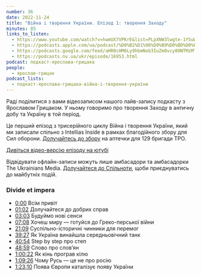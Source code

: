 ```yaml
---
number: 36
date: 2022-11-24
title: "Війна і творення України. Епізод 1: творення Заходу"
minutes: 85
links_to_listen:
  - https://www.youtube.com/watch?v=hwmUX7VPKrE&list=PLpXNW3lwgte-1YSuWm9TMb6x_f3_RSUhq&index=1
  - https://podcasts.apple.com/ua/podcast/%D0%B2%D1%96%D0%B9%D0%BD%D0%B0-%D1%96-%D1%82%D0%B2%D0%BE%D1%80%D0%B5%D0%BD%D0%BD%D1%8F-%D1%83%D0%BA%D1%80%D0%B0%D1%97%D0%BD%D0%B8-%D0%B5%D0%BF%D1%96%D0%B7%D0%BE%D0%B4-1-%D1%82%D0%B2%D0%BE%D1%80%D0%B5%D0%BD%D0%BD%D1%8F-%D0%B7%D0%B0%D1%85%D0%BE%D0%B4%D1%83/id1546083745?i=1000587405251
  - https://podcasts.google.com/feed/aHR0cHM6Ly9hbmNob3IuZm0vcy80NTMzMTgxMC9wb2RjYXN0L3Jzcw/episode/ZDRlMTQyM2YtM2I3ZC00MjUzLTgyYmUtM2FiNjRkZDc5NDIz
  - https://podcasts.nv.ua/ukr/episode/16953.html
podcast: подкаст-ярослава-грицака
people:
  - ярослав-грицак
podcast_lists:
  - подкаст-ярослава-грицака-війна-і-творення-україни
---
```


Раді поділитися з вами відеозаписом нашого лайв-запису подкасту з Ярославом
Грицаком. У ньому говоримо про творення Заходу в античну добу та Україну в той
період.

Це перший епізод з трисерійного циклу Війна і творення України, який ми
записали спільно з Intellias Inside в рамках благодійного збору для Сил
оборони. [Долучайтесь до збору][12] на аптечки для 129 бригади ТРО.

[Дивіться відео-версію епізоду на ютубі][13]

Відвідувати офлайн-записи можуть лише амбасадори та амбасадорки The Ukrainians
Media. [Долучайтеся до Спільноти][14], щоби приєднуватись до майбутніх подій.

### Divide et impera

- [0:00][1] Всім привіт
- [01:02][2] Долучайтеся до добрих справ
- [03:03][3] Будуймо нові сенси
- [07:08][4] Хочеш миру — готуйся до Греко-перської війни
- [21:09][5] Суспільно-історичні чинники для перемог
- [39:27][6] Як Україна винайшла середньовічний танк
- [40:54][7] Step by step про степ
- [48:59][8] Слово про слов’ян
- [1:00:22][9] Як кінь програв кілю
- [1:09:26][10] Чому Русь — це не про росію
- [1:23:10][11] Поява Європи каталізує появу України

[1]: https://www.youtube.com/watch?v=hwmUX7VPKrE&list=PLpXNW3lwgte-1YSuWm9TMb6x_f3_RSUhq&index=1&t=0s
[2]: https://www.youtube.com/watch?v=hwmUX7VPKrE&list=PLpXNW3lwgte-1YSuWm9TMb6x_f3_RSUhq&index=1&t=62s
[3]: https://www.youtube.com/watch?v=hwmUX7VPKrE&list=PLpXNW3lwgte-1YSuWm9TMb6x_f3_RSUhq&index=1&t=183s
[4]: https://www.youtube.com/watch?v=hwmUX7VPKrE&list=PLpXNW3lwgte-1YSuWm9TMb6x_f3_RSUhq&index=1&t=428s
[5]: https://www.youtube.com/watch?v=hwmUX7VPKrE&list=PLpXNW3lwgte-1YSuWm9TMb6x_f3_RSUhq&index=1&t=1269s
[6]: https://www.youtube.com/watch?v=hwmUX7VPKrE&list=PLpXNW3lwgte-1YSuWm9TMb6x_f3_RSUhq&index=1&t=2367s
[7]: https://www.youtube.com/watch?v=hwmUX7VPKrE&list=PLpXNW3lwgte-1YSuWm9TMb6x_f3_RSUhq&index=1&t=2454s
[8]: https://www.youtube.com/watch?v=hwmUX7VPKrE&list=PLpXNW3lwgte-1YSuWm9TMb6x_f3_RSUhq&index=1&t=2939s
[9]: https://www.youtube.com/watch?v=hwmUX7VPKrE&list=PLpXNW3lwgte-1YSuWm9TMb6x_f3_RSUhq&index=1&t=3622s
[10]: https://www.youtube.com/watch?v=hwmUX7VPKrE&list=PLpXNW3lwgte-1YSuWm9TMb6x_f3_RSUhq&index=1&t=4166s
[11]: https://www.youtube.com/watch?v=hwmUX7VPKrE&list=PLpXNW3lwgte-1YSuWm9TMb6x_f3_RSUhq&index=1&t=4990s

[12]: https://send.monobank.ua/jar/2ZDZisbaAo
[13]: https://youtu.be/hwmUX7VPKrE
[14]: https://theukrainians.org/community/
